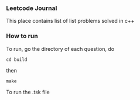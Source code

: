 ### Leetcode Journal
This place contains list of list problems solved in c++

### How to run
To run, go the directory of each question, do 
```
cd build
```
then 
```
make 
```
To run the .tsk file